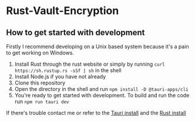 # Rust-Vault-Encryption

## How to get started with development

Firstly I recommend developing on a Unix based system because it's a pain to get working on Windows.

1. Install Rust through the rust website or simply by running `curl https://sh.rustup.rs -sSf | sh` in the shell
2. Install Node.js if you have not already
3. Clone this repository
4. Open the directory in the shell and run `npm install -D @tauri-apps/cli`
5. You're ready to get started with development. To build and run the code run `npm run tauri dev`

If there's trouble contact me or refer to the [Tauri install](https://tauri.studio/v1/guides/getting-started/prerequisites) and the [Rust install](https://www.rust-lang.org/tools/install)
